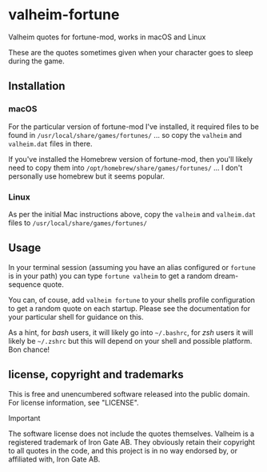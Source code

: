 # valheim-fortune
Valheim quotes for fortune-mod, works in macOS and Linux

These are the quotes sometimes given when your character goes to sleep during the game.

## Installation

### macOS
For the particular version of fortune-mod I've installed, it required files to be found in `/usr/local/share/games/fortunes/` ... so copy the `valheim` and `valheim.dat` files in there.

If you've installed the Homebrew version of fortune-mod, then you'll likely need to copy them into `/opt/homebrew/share/games/fortunes/` ... I don't personally use homebrew but it seems popular.

### Linux
As per the initial Mac instructions above, copy the `valheim` and `valheim.dat` files to `/usr/local/share/games/fortunes/`

## Usage
In your terminal session (assuming you have an alias configured or `fortune` is in your path) you can type `fortune valheim` to get a random dream-sequence quote.

You can, of couse, add `valheim fortune` to your shells profile configuration to get a random quote on each startup. Please see the documentation for your particular shell for guidance on this.

As a hint, for *bash* users, it will likely go into `~/.bashrc`, for *zsh* users it will likely be `~/.zshrc` but this will depend on your shell and possible platform. Bon chance!

## license, copyright and trademarks

This is free and unencumbered software released into the public
domain. For license information, see "LICENSE".

> [!IMPORTANT]
> The software license does not include the quotes themselves. Valheim
> is a registered trademark of Iron Gate AB. They obviously retain their
> copyright to all quotes in the code, and this project is in no way
> endorsed by, or affiliated with, Iron Gate AB.
